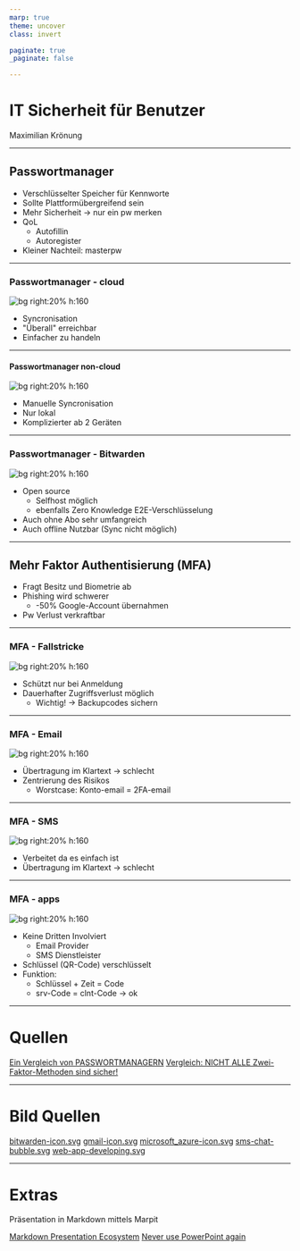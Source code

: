 ```yaml
---
marp: true
theme: uncover
class: invert

paginate: true
_paginate: false

--- 
```


# IT Sicherheit für Benutzer

Maximilian Krönung

---

## Passwortmanager

- Verschlüsselter Speicher für Kennworte
- Sollte Plattformübergreifend sein
- Mehr Sicherheit -> nur ein pw merken
- QoL
    - Autofillin
    - Autoregister
- Kleiner Nachteil: masterpw

---

### Passwortmanager - cloud

![bg right:20% h:160](res/microsoft_azure-icon.svg)

- Syncronisation
- "Überall" erreichbar
- Einfacher zu handeln

---

#### Passwortmanager non-cloud

![bg right:20% h:160](res/nix.png)

- Manuelle Syncronisation
- Nur lokal
- Komplizierter ab 2 Geräten

---

### Passwortmanager - Bitwarden

![bg right:20% h:160](res/bitwarden-icon.svg)

- Open source
    - Selfhost möglich
    - ebenfalls Zero Knowledge E2E-Verschlüsselung
- Auch ohne Abo sehr umfangreich
- Auch offline Nutzbar (Sync nicht möglich) 

---

## Mehr Faktor Authentisierung (MFA)



- Fragt Besitz und Biometrie ab
- Phishing wird schwerer
    - -50% Google-Account übernahmen
- Pw Verlust verkraftbar

---

### MFA - Fallstricke

![bg right:20% h:160](res/nix.png)

- Schützt nur bei Anmeldung
- Dauerhafter Zugriffsverlust möglich
    - Wichtig! -> Backupcodes sichern

---

### MFA - Email

![bg right:20% h:160](res/gmail-icon.svg)

- Übertragung im Klartext -> schlecht
- Zentrierung des Risikos
    - Worstcase: Konto-email = 2FA-email

---

### MFA - SMS

![bg right:20% h:160](res/sms-chat-bubble.svg)

- Verbeitet da es einfach ist
- Übertragung im Klartext -> schlecht

---

### MFA - apps

![bg right:20% h:160](res/web-app-developing.svg)

- Keine Dritten Involviert
    - Email Provider
    - SMS Dienstleister
- Schlüssel (QR-Code) verschlüsselt
- Funktion: 
    - Schlüssel + Zeit = Code
    - srv-Code = clnt-Code -> ok

---

# Quellen

[Ein Vergleich von PASSWORTMANAGERN](https://www.youtube.com/watch?v=YwbE2iLmAT0)
[Vergleich: NICHT ALLE Zwei-Faktor-Methoden sind sicher!](https://www.youtube.com/watch?v=EY9hiHD9XKU)

---

# Bild Quellen

[bitwarden-icon.svg](https://www.vectorlogo.zone/logos/bitwarden/index.html)
[gmail-icon.svg](https://www.vectorlogo.zone/logos/gmail/index.html)
[microsoft_azure-icon.svg](https://www.vectorlogo.zone/logos/microsoft_azure/index.html)
[sms-chat-bubble.svg](https://freesvg.org/1531719185)
[web-app-developing.svg](https://freesvg.org/web-app-developing)

---

# Extras
Präsentation in Markdown mittels Marpit

[Markdown Presentation Ecosystem](https://marp.app/)
[Never use PowerPoint again](https://www.youtube.com/watch?v=EzQ-p41wNEE#)